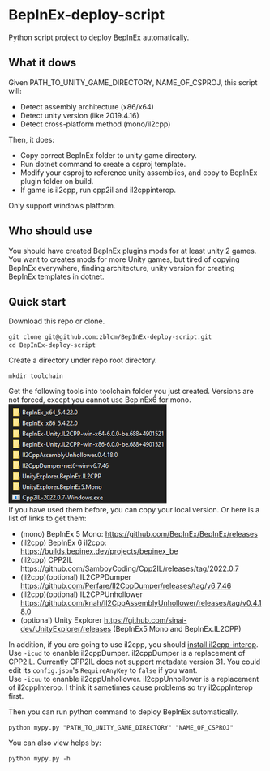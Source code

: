 # BepInEx-deploy-script
Python script project to deploy BepInEx automatically.

## What it dows
Given PATH_TO_UNITY_GAME_DIRECTORY, NAME_OF_CSPROJ, this script will: <br />
* Detect assembly architecture (x86/x64)
* Detect unity version (like 2019.4.16)
* Detect cross-platform method (mono/il2cpp)

Then, it does: <br />
* Copy correct BepInEx folder to unity game directory.
* Run dotnet command to create a csproj template.
* Modify your csproj to reference unity assemblies, and copy to BepInEx plugin folder on build.
* If game is il2cpp, run cpp2il and il2cppinterop.

Only support windows platform.

## Who should use
You should have created BepInEx plugins mods for at least unity 2 games. <br />
You want to creates mods for more Unity games, but tired of copying BepInEx everywhere, finding architecture, unity version for creating BepInEx templates in dotnet. <br />

## Quick start
Download this repo or clone.
```
git clone git@github.com:zblcm/BepInEx-deploy-script.git
cd BepInEx-deploy-script
```
Create a directory under repo root directory.
```
mkdir toolchain
```
Get the following tools into toolchain folder you just created. Versions are not forced, except you cannot use BepInEx6 for mono. <br />
![img](docs/toolchain.png) <br />
If you have used them before, you can copy your local version. Or here is a list of links to get them: <br />
* (mono) BepInEx 5 Mono: https://github.com/BepInEx/BepInEx/releases
* (il2cpp) BepInEx 6 il2cpp: https://builds.bepinex.dev/projects/bepinex_be
* (il2cpp) CPP2IL https://github.com/SamboyCoding/Cpp2IL/releases/tag/2022.0.7
* (il2cpp)(optional) IL2CPPDumper https://github.com/Perfare/Il2CppDumper/releases/tag/v6.7.46
* (il2cpp)(optional) IL2CPPUnhollower https://github.com/knah/Il2CppAssemblyUnhollower/releases/tag/v0.4.18.0
* (optional) Unity Explorer https://github.com/sinai-dev/UnityExplorer/releases (BepInEx5.Mono and BepInEx.IL2CPP)

In addition, if you are going to use il2cpp, you should [install il2cpp-interop](https://github.com/BepInEx/Il2CppInterop/blob/master/Documentation/Command-Line-Usage.md). <br />
Use `-icud` to enanble il2cppDumper. il2cppDumper is a replacement of CPP2IL. Currently CPP2IL does not support metadata version 31. You could edit its `config.json`'s `RequireAnyKey` to `false` if you want. <br />
Use `-icuu` to enanble il2cppUnhollower. il2cppUnhollower is a replacement of il2cppInterop. I think it sametimes cause problems so try il2cppInterop first. <br />

Then you can run python command to deploy BepInEx automatically.
```
python mypy.py "PATH_TO_UNITY_GAME_DIRECTORY" "NAME_OF_CSPROJ"
```

You can also view helps by:
```
python mypy.py -h
```
